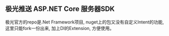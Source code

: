 ## 极光推送 ASP.NET Core 服务器SDK

极光官方的repo是.Net Framework项目, nuget上的包又没有自定义Intent的功能, 这里只能fork一份出来, 加上DI的Extension, 方便使用。